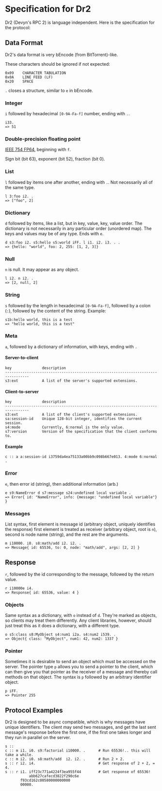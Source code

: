 # Specification for Dr2

Dr2 (Devyn's RPC 2) is language independent. Here is the specification
for the protocol:

## Data Format

Dr2's data format is very bEncode (from BitTorrent)-like.

These characters should be ignored if not expected:

    0x09    CHARACTER TABULATION
    0x0A    LINE FEED (LF)
    0x20    SPACE

`.` closes a structure, similar to `e` in bEncode.

### Integer

`i` followed by hexadecimal `[0-9A-Fa-f]` number, ending with `.`.

    i33.
    => 51

### Double-precision floating point

[IEEE 754 FP64](http://en.wikipedia.org/wiki/Double_precision_floating-point_format),
beginning with `f`.

Sign bit (bit 63), exponent (bit 52), fraction (bit 0).

### List

`l`  followed  by  items  one  after another,  ending  with  `.`.  Not
necessarily all of the same type.

    l 3:foo i2. .
    => ["foo", 2]

### Dictionary

`d` followed  by items,  like a  list, but in  key, value,  key, value
order.   The dictionary  is not  necessarily in  any  particular order
(unordered map).  The keys and  values may be  of any type.  Ends with
`e`.

    d s3:foo i2. s5:hello s5:world iFF. l i1. i2. i3. . .
    => {hello: "world", foo: 2, 255: [1, 2, 3]}

### Null

`n` is null. It may appear as any object.

    l i2. n i2. .
    => [2, null, 2]

### String

`s` followed by the length in hexadecimal `[0-9A-Fa-f]`, followed by a
colon (`:`), followed by the content of the string. Example:

    s1b:hello world, this is a test
    => "hello world, this is a test"

### Meta

`a`, followed by a dictionary of information, with keys, ending with `.`

#### Server-to-client

    key              description
    ---------------------------------------------------------------------------------
    s3:ext           A list of the server's supported extensions.

#### Client-to-server

    key              description
    ---------------------------------------------------------------------------------
    s3:ext           A list of the client's supported extensions.
    sa:session-id    Unique 128-bit integer, identifies the current session.
    s4:mode          Currently, 6:normal is the only value.
    s7:version       Version of the specification that the client conforms to.

#### Example

    c :: a a:session-id i3759da4ea75133a00bb9c098b667e013. 4:mode 6:normal .

### Error

`e`, then error id (string), then additional information (arb.)

    e s9:NameError d s7:message s24:undefined local variable .
    => Error{ id: "NameError", info: {message: "undefined local variable"} }

### Messages

List syntax,  first element is message id  (arbitrary object, uniquely
identifies  the  response)  first   element  is  treated  as  receiver
(arbitrary object, root is `n`), second is node name (string), and the
rest are the arguments.

    m i10000. i0. s8:math/add i2. i2. .
    => Message{ id: 65536, to: 0, node: "math/add", args: [2, 2] }

## Response

`r`, followed by the id  corresponding to the message, followed by the
return value.

    r i10000e i4.
    => Response{ id: 65536, value: 4 }

### Objects

Same syntax as  a dictionary, with `o` instead  of `d`. They're marked
as  objects,  so  clients  may  treat  them  differently.  Any  client
libraries, however,  should just treat  this as it does  a dictionary,
with a different type.

    o s5:class s8:MyObject s4:num1 i2a. s4:num2 i539. .
    => Object{ class: "MyObject", num1: 42, num2: 1337 }

### Pointer

Sometimes it is desirable to send  an object which must be accessed on
the server. The  pointer type `p` allows you to send  a pointer to the
client, which  can then  give you  that pointer as  the receiver  of a
message and  thereby call  methods on that  object. The syntax  is `p`
followed by an arbitrary identifier object.

    p iFF.
    => Pointer 255

## Protocol Examples

Dr2 is  designed to  be async compatible,  which is why  messages have
unique identifiers. The client may send two messages, and get the last
sent message's response  before the first one, if  the first one takes
longer and they run in parallel on the server.

    s :: 
    c :: m i1. i0. s9:factorial i10000. .      # Run 65536!.. this will take a while.
    c :: m i2. i0. s8:math/add  i2. i2. .      # Run 2 + 2.
    s :: r i2. i4.                             # Get response of 2 + 2, = 4.
    s :: r i1. iff23c771a4224f3ea955f44        # Get response of 65536!
               abb627cafecd3822f290c6e
	       f93cd162c00580000000000
	       00000.
